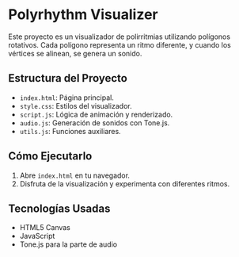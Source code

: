 # Polyrhythm Visualizer

Este proyecto es un visualizador de polirritmias utilizando polígonos rotativos. Cada polígono representa un ritmo diferente, y cuando los vértices se alinean, se genera un sonido.

## Estructura del Proyecto
- `index.html`: Página principal.
- `style.css`: Estilos del visualizador.
- `script.js`: Lógica de animación y renderizado.
- `audio.js`: Generación de sonidos con Tone.js.
- `utils.js`: Funciones auxiliares.

## Cómo Ejecutarlo
1. Abre `index.html` en tu navegador.
2. Disfruta de la visualización y experimenta con diferentes ritmos.

## Tecnologías Usadas
- HTML5 Canvas
- JavaScript
- Tone.js para la parte de audio

